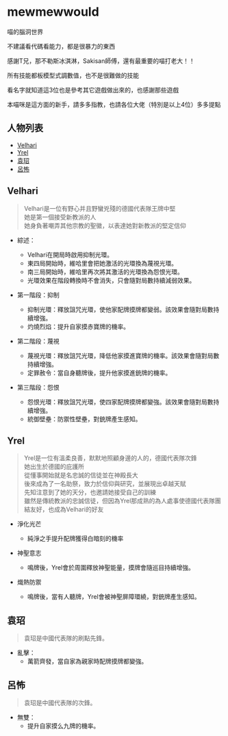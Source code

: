# mewmewwould
喵的腦洞世界

不建議看代碼看能力，都是很暴力的東西

感謝T兄，那不勒斯冰淇淋，Sakisan師傅，還有最重要的喵打老大！！

所有技能都板模型式調數值，也不是很難做的技能

看名字就知道這3位也是參考其它遊戲做出來的，也感謝那些遊戲

本喵咪是這方面的新手，請多多指教，也請各位大佬（特別是以上4位）多多提點

## 人物列表

+ [Velhari](#Velhari)
+ [Yrel](#Yrel)
+ [袁玿](#袁玿)
+ [呂怖](#呂怖)

## Velhari
> Velhari是一位有野心并且野蠻兇殘的德國代表隊王牌中堅  
> 她是第一個接受新教派的人  
> 她身負著嘲弄其他宗教的聖徽，以表達她對新教派的堅定信仰  

+ 綜述：
	+ Velhari在開局時啟用抑制光環。
	+ 東四局開始時，維哈里會把她激活的光環換為蔑視光環。
	+ 南三局開始時，維哈里再次將其激活的光環換為怨恨光環。
	+ 光環效果在階段轉換時不會消失，只會隨對局數持續減弱效果。
	
+ 第一階段：抑制
	+ 抑制光環：釋放詛咒光環，使他家配牌摸牌都變弱。該效果會隨對局數持續增強。
	+ 灼燒烈焰：提升自家摸赤寶牌的機率。

+ 第二階段：蔑視
	+ 蔑視光環：釋放詛咒光環，降低他家摸進寶牌的機率。該效果會隨對局數持續增強。
	+ 定罪赦令：當自身聽牌後，提升他家摸進銃牌的機率。
	
+ 第三階段：怨恨
	+ 怨恨光環：釋放詛咒光環，使四家配牌摸牌都變強。該效果會隨對局數持續增強。
	+ 統御壁壘：防禦性壁壘，對銃牌產生感知。
	
## Yrel
> Yrel是一位有溫柔良善，默默地照顧身邊的人的，德國代表隊次鋒  
> 她出生於德國的庇護所  
> 從懂事開始就是名忠誠的信徒並在神殿長大  
> 後來成為了一名助祭，致力於信仰與研究，並展現出卓越天賦  
> 先知注意到了她的天分，也邀請她接受自己的訓練  
> 雖然是傳統教派的忠誠信徒，但因為Yrel那成熟的為人處事使德國代表隊團結友好，也成為Velhari的好友  

+ 淨化光芒
	+ 純淨之手提升配牌獲得白暗刻的機率

+ 神聖意志
	+ 鳴牌後，Yrel會於周圍釋放神聖能量，摸牌會隨巡目持續增強。

+ 熾熱防禦
	+ 鳴牌後，當有人聽牌，Yrel會被神聖屏障環繞，對銃牌產生感知。
  
## 袁玿
>袁玿是中國代表隊的刷點先鋒。

+ 亂擊：
	+ 萬箭齊發，當自家為親家時配牌摸牌都變強。
  
## 呂怖
>袁玿是中國代表隊的次鋒。

+ 無雙：
	+ 提升自家摸么九牌的機率。
